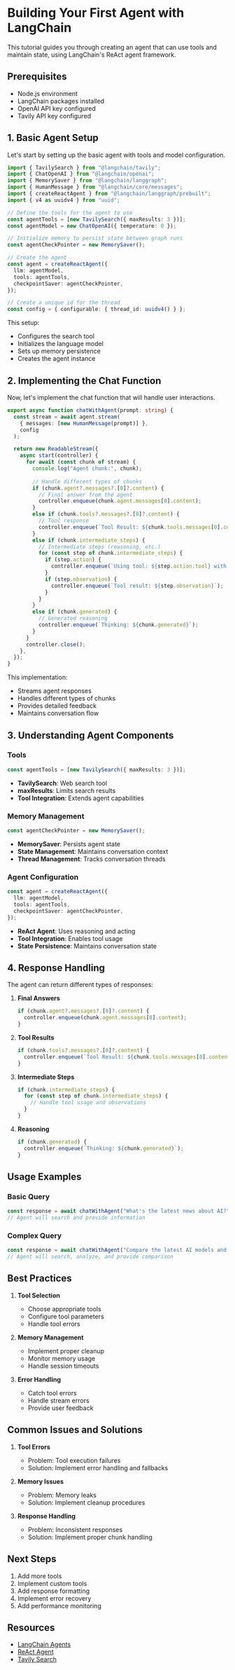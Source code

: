 # Building Your First Agent with LangChain

This tutorial guides you through creating an agent that can use tools and maintain state, using LangChain's ReAct agent framework.

## Prerequisites

- Node.js environment
- LangChain packages installed
- OpenAI API key configured
- Tavily API key configured

## 1. Basic Agent Setup

Let's start by setting up the basic agent with tools and model configuration.

```typescript
import { TavilySearch } from "@langchain/tavily";
import { ChatOpenAI } from "@langchain/openai";
import { MemorySaver } from "@langchain/langgraph";
import { HumanMessage } from "@langchain/core/messages";
import { createReactAgent } from "@langchain/langgraph/prebuilt";
import { v4 as uuidv4 } from "uuid";

// Define the tools for the agent to use
const agentTools = [new TavilySearch({ maxResults: 3 })];
const agentModel = new ChatOpenAI({ temperature: 0 });

// Initialize memory to persist state between graph runs
const agentCheckPointer = new MemorySaver();

// Create the agent
const agent = createReactAgent({
  llm: agentModel,
  tools: agentTools,
  checkpointSaver: agentCheckPointer,
});

// Create a unique id for the thread
const config = { configurable: { thread_id: uuidv4() } };
```

This setup:
- Configures the search tool
- Initializes the language model
- Sets up memory persistence
- Creates the agent instance

## 2. Implementing the Chat Function

Now, let's implement the chat function that will handle user interactions.

```typescript
export async function chatWithAgent(prompt: string) {
  const stream = await agent.stream(
    { messages: [new HumanMessage(prompt)] },
    config
  );

  return new ReadableStream({
    async start(controller) {
      for await (const chunk of stream) {
        console.log("Agent chunk:", chunk);
        
        // Handle different types of chunks
        if (chunk.agent?.messages?.[0]?.content) {
          // Final answer from the agent
          controller.enqueue(chunk.agent.messages[0].content);
        } 
        else if (chunk.tools?.messages?.[0]?.content) {
          // Tool response
          controller.enqueue(`Tool Result: ${chunk.tools.messages[0].content}`);
        }
        else if (chunk.intermediate_steps) {
          // Intermediate steps (reasoning, etc.)
          for (const step of chunk.intermediate_steps) {
            if (step.action) {
              controller.enqueue(`Using tool: ${step.action.tool} with input: ${step.action.toolInput}`);
            }
            if (step.observation) {
              controller.enqueue(`Tool result: ${step.observation}`);
            }
          }
        }
        else if (chunk.generated) {
          // Generated reasoning
          controller.enqueue(`Thinking: ${chunk.generated}`);
        }
      }
      controller.close();
    },
  });
}
```

This implementation:
- Streams agent responses
- Handles different types of chunks
- Provides detailed feedback
- Maintains conversation flow

## 3. Understanding Agent Components

### Tools
```typescript
const agentTools = [new TavilySearch({ maxResults: 3 })];
```
- **TavilySearch**: Web search tool
- **maxResults**: Limits search results
- **Tool Integration**: Extends agent capabilities

### Memory Management
```typescript
const agentCheckPointer = new MemorySaver();
```
- **MemorySaver**: Persists agent state
- **State Management**: Maintains conversation context
- **Thread Management**: Tracks conversation threads

### Agent Configuration
```typescript
const agent = createReactAgent({
  llm: agentModel,
  tools: agentTools,
  checkpointSaver: agentCheckPointer,
});
```
- **ReAct Agent**: Uses reasoning and acting
- **Tool Integration**: Enables tool usage
- **State Persistence**: Maintains conversation state

## 4. Response Handling

The agent can return different types of responses:

1. **Final Answers**
   ```typescript
   if (chunk.agent?.messages?.[0]?.content) {
     controller.enqueue(chunk.agent.messages[0].content);
   }
   ```

2. **Tool Results**
   ```typescript
   if (chunk.tools?.messages?.[0]?.content) {
     controller.enqueue(`Tool Result: ${chunk.tools.messages[0].content}`);
   }
   ```

3. **Intermediate Steps**
   ```typescript
   if (chunk.intermediate_steps) {
     for (const step of chunk.intermediate_steps) {
       // Handle tool usage and observations
     }
   }
   ```

4. **Reasoning**
   ```typescript
   if (chunk.generated) {
     controller.enqueue(`Thinking: ${chunk.generated}`);
   }
   ```

## Usage Examples

### Basic Query
```typescript
const response = await chatWithAgent("What's the latest news about AI?");
// Agent will search and provide information
```

### Complex Query
```typescript
const response = await chatWithAgent("Compare the latest AI models and their capabilities");
// Agent will search, analyze, and provide comparison
```

## Best Practices

1. **Tool Selection**
   - Choose appropriate tools
   - Configure tool parameters
   - Handle tool errors

2. **Memory Management**
   - Implement proper cleanup
   - Monitor memory usage
   - Handle session timeouts

3. **Error Handling**
   - Catch tool errors
   - Handle stream errors
   - Provide user feedback

## Common Issues and Solutions

1. **Tool Errors**
   - Problem: Tool execution failures
   - Solution: Implement error handling and fallbacks

2. **Memory Issues**
   - Problem: Memory leaks
   - Solution: Implement cleanup procedures

3. **Response Handling**
   - Problem: Inconsistent responses
   - Solution: Implement proper chunk handling

## Next Steps

1. Add more tools
2. Implement custom tools
3. Add response formatting
4. Implement error recovery
5. Add performance monitoring

## Resources

- [LangChain Agents](https://js.langchain.com/docs/modules/agents/)
- [ReAct Agent](https://js.langchain.com/docs/modules/agents/agent_types/react)
- [Tavily Search](https://tavily.com/docs) 